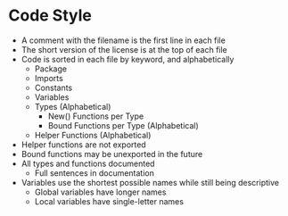 # Code Style

* A comment with the filename is the first line in each file
* The short version of the license is at the top of each file
* Code is sorted in each file by keyword, and alphabetically
	- Package
	- Imports
	- Constants
	- Variables
	- Types (Alphabetical)
		- New() Functions per Type
		- Bound Functions per Type (Alphabetical)
	- Helper Functions (Alphabetical)
* Helper functions are not exported
* Bound functions may be unexported in the future
* All types and functions documented
	* Full sentences in documentation
* Variables use the shortest possible names while still being descriptive
	* Global variables have longer names
	* Local variables have single-letter names
